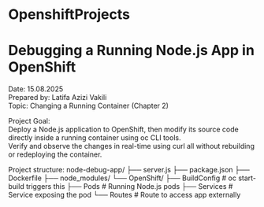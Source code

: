 # OpenshiftProjects
# Debugging a Running Node.js App in OpenShift
Date: 15.08.2025  
Prepared by: Latifa Azizi Vakili  
Topic: Changing a Running Container (Chapter 2)

Project Goal:  
Deploy a Node.js application to OpenShift, then modify its source code directly inside a running container using oc CLI tools.  
Verify and observe the changes in real-time using curl all without rebuilding or redeploying the container.

Project structure:
node-debug-app/
├── server.js
├── package.json
├── Dockerfile
├── node_modules/
└── OpenShift/
├── BuildConfig # oc start-build triggers this
├── Pods # Running Node.js pods
├── Services # Service exposing the pod
└── Routes # Route to access app externally
